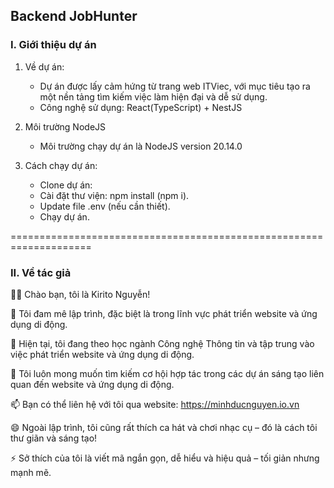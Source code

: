 ## Backend JobHunter

### I. Giới thiệu dự án
1. Về dự án:
   - Dự án được lấy cảm hứng từ trang web ITViec, với mục tiêu tạo ra một nền tảng tìm kiếm việc làm hiện đại và dễ sử dụng.
   - Công nghệ sử dụng: React(TypeScript) + NestJS
   
2. Môi trường NodeJS
   - Môi trường chạy dự án là NodeJS version 20.14.0
   
3. Cách chạy dự án:
   - Clone dự án:
   - Cài đặt thư viện: npm install (npm i).
   - Update file .env (nếu cần thiết).
   - Chạy dự án.

====================================================================

### II. Về tác giả
👋👋 Chào bạn, tôi là Kirito Nguyễn!

👀 Tôi đam mê lập trình, đặc biệt là trong lĩnh vực phát triển website và ứng dụng di động.

🌱 Hiện tại, tôi đang theo học ngành Công nghệ Thông tin và tập trung vào việc phát triển website và ứng dụng di động.

💞️ Tôi luôn mong muốn tìm kiếm cơ hội hợp tác trong các dự án sáng tạo liên quan đến website và ứng dụng di động.

📫 Bạn có thể liên hệ với tôi qua website: https://minhducnguyen.io.vn

😄 Ngoài lập trình, tôi cũng rất thích ca hát và chơi nhạc cụ – đó là cách tôi thư giãn và sáng tạo!

⚡ Sở thích của tôi là viết mã ngắn gọn, dễ hiểu và hiệu quả – tối giản nhưng mạnh mẽ.

